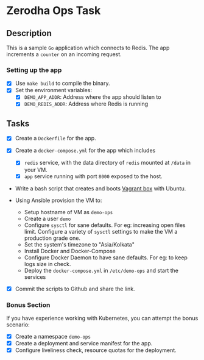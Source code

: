 # Zerodha Ops Task

## Description

This is a sample `Go` application which connects to Redis. The app increments a `counter` on an incoming request.

### Setting up the app

- [X] Use `make build` to compile the binary.
- [X] Set the environment variables:
    - [X] `DEMO_APP_ADDR`: Address where the app should listen to
    - [X] `DEMO_REDIS_ADDR`: Address where Redis is running

## Tasks

- [X] Create a `Dockerfile` for the app.

- [X] Create a `docker-compose.yml` for the app which includes

  - [X] `redis` service, with the data directory of `redis` mounted at `/data` in your VM.
  - [X] `app` service running with port `8000` exposed to the host.

- Write a bash script that creates and boots [Vagrant box](https://vagrant.io) with Ubuntu.

- Using Ansible provision the VM to:

  - Setup hostname of VM as `demo-ops`
  - Create a user `demo`
  - Configure `sysctl` for sane defaults. For eg: increasing open files limit. Configure a variety of `sysctl` settings to make the VM a production grade one.
  - Set the system's timezone to "Asia/Kolkata"
  - Install Docker and Docker-Compose
  - Configure Docker Daemon to have sane defaults. For eg: to keep logs size in check.
  - Deploy the `docker-compose.yml` in `/etc/demo-ops` and start the services

- [X] Commit the scripts to Github and share the link.

### Bonus Section

If you have experience working with Kubernetes, you can attempt the bonus scenario:

- [X] Create a namespace `demo-ops`
- [X] Create a deployment and service manifest for the app.
- [X] Configure liveliness check, resource quotas for the deployment.
